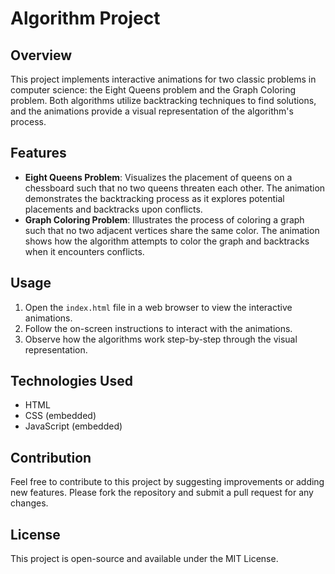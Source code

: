 # Algorithm Project

## Overview
This project implements interactive animations for two classic problems in computer science: the Eight Queens problem and the Graph Coloring problem. Both algorithms utilize backtracking techniques to find solutions, and the animations provide a visual representation of the algorithm's process.

## Features
- **Eight Queens Problem**: Visualizes the placement of queens on a chessboard such that no two queens threaten each other. The animation demonstrates the backtracking process as it explores potential placements and backtracks upon conflicts.
- **Graph Coloring Problem**: Illustrates the process of coloring a graph such that no two adjacent vertices share the same color. The animation shows how the algorithm attempts to color the graph and backtracks when it encounters conflicts.

## Usage
1. Open the `index.html` file in a web browser to view the interactive animations.
2. Follow the on-screen instructions to interact with the animations.
3. Observe how the algorithms work step-by-step through the visual representation.

## Technologies Used
- HTML
- CSS (embedded)
- JavaScript (embedded)

## Contribution
Feel free to contribute to this project by suggesting improvements or adding new features. Please fork the repository and submit a pull request for any changes.

## License
This project is open-source and available under the MIT License.